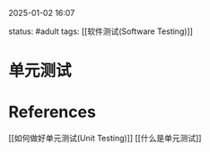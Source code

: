 2025-01-02    16:07

status: #adult 
tags: [[软件测试(Software Testing)]]


# 单元测试




# References

[[如何做好单元测试(Unit Testing)]]
[[什么是单元测试]]